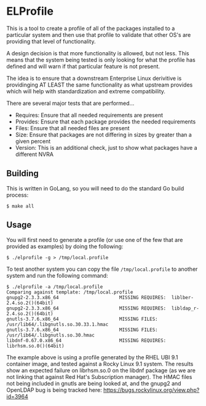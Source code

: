 # ELProfile

This is a tool to create a profile of all of the packages installed to a
particular system and then use that profile to validate that other OS's are
providing that level of functionality.

A design decision is that more functionality is allowed, but not less. This
means that the system being tested is only looking for what the profile has
defined and will warn if that particular feature is not present.

The idea is to ensure that a downstream Enterprise Linux derivitive is
providinging AT LEAST the same functionality as what upstream provides which
will help with standardization and extreme compatibility.

There are several major tests that are performed...

* Requires: Ensure that all needed requirements are present
* Provides: Ensure that each package provides the needed requirements
* Files: Ensure that all needed files are present
* Size: Ensure that packages are not differing in sizes by greater than a given percent
* Version: This is an additional check, just to show what packages have a different NVRA

## Building
This is written in GoLang, so you will need to do the standard Go build process:
```
$ make all
```

## Usage
You will first need to generate a profile (or use one of the few that are provided as
examples) by doing the following:

```
$ ./elprofile -g > /tmp/local.profile
```

To test another system you can copy the file `/tmp/local.profile` to another system and
run the following command:

```
$ ./elprofile -a /tmp/local.profile
Comparing against template: /tmp/local.profile
gnupg2-2.3.3.x86_64                      MISSING REQUIRES:  liblber-2.4.so.2()(64bit)
gnupg2-2.3.3.x86_64                      MISSING REQUIRES:  libldap_r-2.4.so.2()(64bit)
gnutls-3.7.6.x86_64                      MISSING FILES:     /usr/lib64/.libgnutls.so.30.33.1.hmac
gnutls-3.7.6.x86_64                      MISSING FILES:     /usr/lib64/.libgnutls.so.30.hmac
libdnf-0.67.0.x86_64                     MISSING REQUIRES:  librhsm.so.0()(64bit)
```

The example above is using a profile generated by the RHEL UBI 9.1 container image, and tested
against a Rocky Linux 9.1 system. The results show an expected failure on librhsm.so.0 on the
libdnf package (as we are not linking that against Red Hat's Subscription manager). The HMAC
files not being included in gnutls are being looked at, and the gnupg2 and OpenLDAP bug is being
tracked here: https://bugs.rockylinux.org/view.php?id=3964